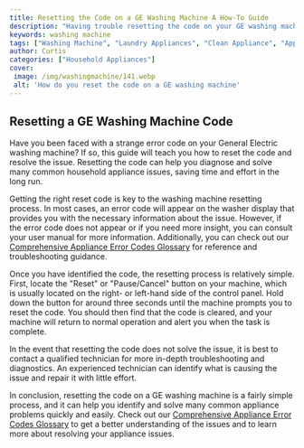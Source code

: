 ```yaml
---
title: Resetting the Code on a GE Washing Machine A How-To Guide
description: "Having trouble resetting the code on your GE washing machine We have the solution In this detailed how-to guide youll get step-by-step instructions on resetting the code on any GE washing machine"
keywords: washing machine
tags: ["Washing Machine", "Laundry Appliances", "Clean Appliance", "Appliance Installation"]
author: Curtis
categories: ["Household Appliances"]
cover: 
 image: /img/washingmachine/141.webp
 alt: 'How do you reset the code on a GE washing machine'
---
```

## Resetting a GE Washing Machine Code

Have you been faced with a strange error code on your General Electric washing machine? If so, this guide will teach you how to reset the code and resolve the issue. Resetting the code can help you diagnose and solve many common household appliance issues, saving time and effort in the long run. 

Getting the right reset code is key to the washing machine resetting process. In most cases, an error code will appear on the washer display that provides you with the necessary information about the issue. However, if the error code does not appear or if you need more insight, you can consult your user manual for more information. Additionally, you can check out our [Comprehensive Appliance Error Codes Glossary](./error-codes/) for reference and troubleshooting guidance. 

Once you have identified the code, the resetting process is relatively simple. First, locate the "Reset" or "Pause/Cancel" button on your machine, which is usually located on the right- or left-hand side of the control panel. Hold down the button for around three seconds until the machine prompts you to reset the code. You should then find that the code is cleared, and your machine will return to normal operation and alert you when the task is complete. 

In the event that resetting the code does not solve the issue, it is best to contact a qualified technician for more in-depth troubleshooting and diagnostics. An experienced technician can identify what is causing the issue and repair it with little effort.

In conclusion, resetting the code on a GE washing machine is a fairly simple process, and it can help you identify and solve many common appliance problems quickly and easily. Check out our [Comprehensive Appliance Error Codes Glossary](./error-codes/) to get a better understanding of the issues and to learn more about resolving your appliance issues.
